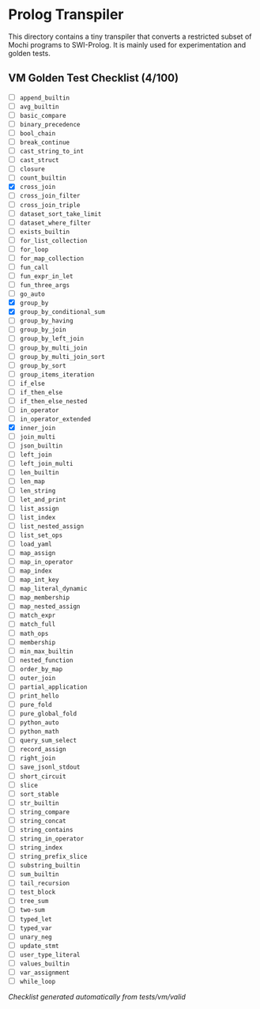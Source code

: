 # Prolog Transpiler

This directory contains a tiny transpiler that converts a restricted subset of Mochi programs to SWI-Prolog. It is mainly used for experimentation and golden tests.

## VM Golden Test Checklist (4/100)
- [ ] `append_builtin`
- [ ] `avg_builtin`
- [ ] `basic_compare`
- [ ] `binary_precedence`
- [ ] `bool_chain`
- [ ] `break_continue`
- [ ] `cast_string_to_int`
- [ ] `cast_struct`
- [ ] `closure`
- [ ] `count_builtin`
- [x] `cross_join`
- [ ] `cross_join_filter`
- [ ] `cross_join_triple`
- [ ] `dataset_sort_take_limit`
- [ ] `dataset_where_filter`
- [ ] `exists_builtin`
- [ ] `for_list_collection`
- [ ] `for_loop`
- [ ] `for_map_collection`
- [ ] `fun_call`
- [ ] `fun_expr_in_let`
- [ ] `fun_three_args`
- [ ] `go_auto`
- [x] `group_by`
- [x] `group_by_conditional_sum`
- [ ] `group_by_having`
- [ ] `group_by_join`
- [ ] `group_by_left_join`
- [ ] `group_by_multi_join`
- [ ] `group_by_multi_join_sort`
- [ ] `group_by_sort`
- [ ] `group_items_iteration`
- [ ] `if_else`
- [ ] `if_then_else`
- [ ] `if_then_else_nested`
- [ ] `in_operator`
- [ ] `in_operator_extended`
- [x] `inner_join`
- [ ] `join_multi`
- [ ] `json_builtin`
- [ ] `left_join`
- [ ] `left_join_multi`
- [ ] `len_builtin`
- [ ] `len_map`
- [ ] `len_string`
- [ ] `let_and_print`
- [ ] `list_assign`
- [ ] `list_index`
- [ ] `list_nested_assign`
- [ ] `list_set_ops`
- [ ] `load_yaml`
- [ ] `map_assign`
- [ ] `map_in_operator`
- [ ] `map_index`
- [ ] `map_int_key`
- [ ] `map_literal_dynamic`
- [ ] `map_membership`
- [ ] `map_nested_assign`
- [ ] `match_expr`
- [ ] `match_full`
- [ ] `math_ops`
- [ ] `membership`
- [ ] `min_max_builtin`
- [ ] `nested_function`
- [ ] `order_by_map`
- [ ] `outer_join`
- [ ] `partial_application`
- [ ] `print_hello`
- [ ] `pure_fold`
- [ ] `pure_global_fold`
- [ ] `python_auto`
- [ ] `python_math`
- [ ] `query_sum_select`
- [ ] `record_assign`
- [ ] `right_join`
- [ ] `save_jsonl_stdout`
- [ ] `short_circuit`
- [ ] `slice`
- [ ] `sort_stable`
- [ ] `str_builtin`
- [ ] `string_compare`
- [ ] `string_concat`
- [ ] `string_contains`
- [ ] `string_in_operator`
- [ ] `string_index`
- [ ] `string_prefix_slice`
- [ ] `substring_builtin`
- [ ] `sum_builtin`
- [ ] `tail_recursion`
- [ ] `test_block`
- [ ] `tree_sum`
- [ ] `two-sum`
- [ ] `typed_let`
- [ ] `typed_var`
- [ ] `unary_neg`
- [ ] `update_stmt`
- [ ] `user_type_literal`
- [ ] `values_builtin`
- [ ] `var_assignment`
- [ ] `while_loop`

*Checklist generated automatically from tests/vm/valid*